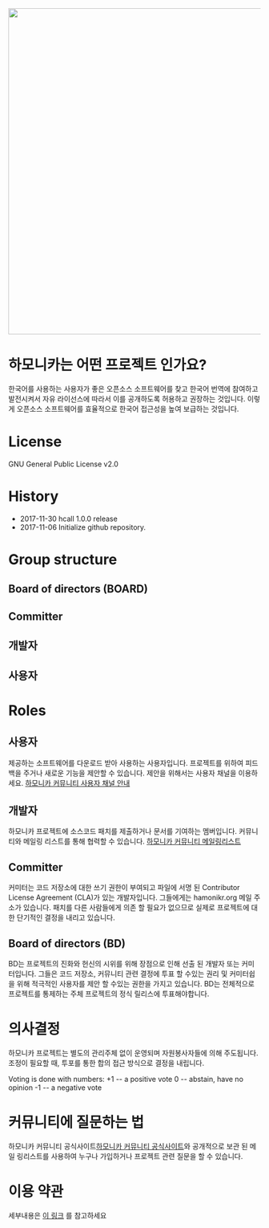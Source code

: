 <img src="http://hamonikr.org/files/attach/images/46053/be8885e3c0258da42d68a00294f41486.png" width="650">


# 하모니카는 어떤 프로젝트 인가요?

한국어를 사용하는 사용자가 좋은 오픈소스 소프트웨어를 찾고 한국어 번역에 참여하고 발전시켜서 자유 라이선스에 따라서 이를 공개하도록 허용하고 권장하는 것입니다.
이렇게 오픈소스 소프트웨어를 효율적으로 한국어 접근성을 높여 보급하는 것입니다.

# License

GNU General Public License v2.0

# History

* 2017-11-30 hcall 1.0.0 release
* 2017-11-06 Initialize github repository.

# Group structure

## Board of directors (BOARD)
## Committer
## 개발자
## 사용자

# Roles

## 사용자

제공하는 소프트웨어를 다운로드 받아 사용하는 사용자입니다. 프로젝트를 위하여 피드백을 주거나 새로운 기능을 제안할 수 있습니다.
제안을 위해서는 사용자 채널을 이용하세요. 
[하모니카 커뮤니티 사용자 채널 안내](http://hamonikr.org/how_join)

## 개발자

하모니카 프로젝트에 소스코드 패치를 제출하거나 문서를 기여하는 멤버입니다. 커뮤니티와 메일링 리스트를 통해 협력할 수 있습니다.
[하모니카 커뮤니티 메일링리스트](https://groups.google.com/forum/?hl=ko#!forum/hamonikr-dev)

## Committer

커미터는 코드 저장소에 대한 쓰기 권한이 부여되고 파일에 서명 된 Contributor License Agreement (CLA)가 있는 개발자입니다. 
그들에게는 hamonikr.org 메일 주소가 있습니다. 패치를 다른 사람들에게 의존 할 필요가 없으므로 실제로 프로젝트에 대한 단기적인 결정을 내리고 있습니다. 

## Board of directors (BD)

BD는 프로젝트의 진화와 헌신의 시위를 위해 장점으로 인해 선출 된 개발자 또는 커미터입니다. 그들은 코드 저장소, 커뮤니티 관련 결정에 투표 할 수있는 권리 및 커미터쉽을 위해 적극적인 사용자를 제안 할 수있는 권한을 가지고 있습니다. BD는 전체적으로 프로젝트를 통제하는 주체 프로젝트의 정식 릴리스에 투표해야합니다.

# 의사결정
하모니카 프로젝트는 별도의 관리주체 없이 운영되며 자원봉사자들에 의해 주도됩니다.
조정이 필요할 때, 투포를 통한 합의 접근 방식으로 결정을 내립니다. 

Voting is done with numbers:
+1 -- a positive vote
0 -- abstain, have no opinion
-1 -- a negative vote

# 커뮤니티에 질문하는 법

하모니카 커뮤니티 공식사이트[하모니카 커뮤니티 공식사이트](http://hamonikr.org)와 공개적으로 보관 된 메일 링리스트를 사용하여 누구나 가입하거나 프로젝트 관련 질문을 할 수 있습니다.



# 이용 약관

세부내용은 [이 링크](/policy.md) 를 참고하세요